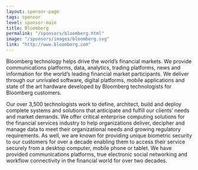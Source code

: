 ```yaml
---
layout: sponsor-page
tags: sponsor
level: sponsor-main
title: Bloomberg
permalink: "/sponsors/bloomberg.html"
image: "/sponsors/images/bloomberg.svg"
link: "http://www.bloomberg.com"
---
```


Bloomberg technology helps drive the world’s financial markets. We provide communications platforms, data, analytics, trading platforms, news and information for the world’s leading financial market participants. We deliver through our unrivaled software, digital platforms, mobile applications and state of the art hardware developed by Bloomberg technologists for Bloomberg customers.

Our over 3,500 technologists work to define, architect, build and deploy complete systems and solutions that anticipate and fulfill our clients’ needs and market demands. We offer critical enterprise computing solutions for the financial services industry to help organizations deliver, decipher and manage data to meet their organizational needs and growing regulatory requirements. As well, we are known for providing unique biometric security to our customers for over a decade enabling them to access their service securely from a desktop computer, mobile phone or tablet. We have provided communications platforms, true electronic social networking and workflow connectivity in the financial world for over two decades.